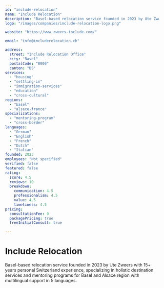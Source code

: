 ```yaml
---
id: "include-relocation"
name: "Include Relocation"
description: "Basel-based relocation service founded in 2023 by Ute Zweers with 15+ years personal Switzerland experience, specializing in holistic destination services and mentoring programs for Basel and Alsace region with multilingual support in 5 languages."
logo: "/images/companies/include-relocation-logo.png"

website: "https://www.zweers-include.com/"

email: "info@includerelocation.ch"

address:
  street: "Include Relocation Office"
  city: "Basel"
  postalCode: "0000"
  canton: "BS"
services:
  - "housing"
  - "settling-in"
  - "immigration-services"
  - "education"
  - "cross-cultural"
regions:
  - "basel"
  - "alsace-france"
specializations:
  - "mentoring-program"
  - "cross-border"
languages:
  - "German"
  - "English"
  - "French"
  - "Dutch"
  - "Italian"
founded: 2023
employees: "Not specified"
verified: false
featured: false
rating:
  score: 4.5
  reviews: 10
  breakdown:
    communication: 4.5
    professionalism: 4.5
    value: 4.5
    timeliness: 4.5
pricing:
  consultationFee: 0
  packagePricing: true
  freeInitialConsult: true

---
```

# Include Relocation

Basel-based relocation service founded in 2023 by Ute Zweers with 15+ years personal Switzerland experience, specializing in holistic destination services and mentoring programs for Basel and Alsace region with multilingual support in 5 languages.